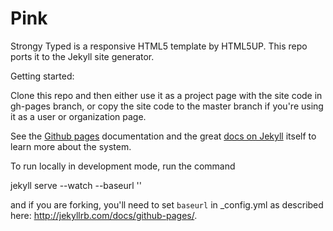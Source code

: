 Pink
=======================

Strongy Typed is a responsive HTML5 template by HTML5UP.  This repo ports it to the Jekyll site generator.

Getting started: 

Clone this repo and then either use it as a project page with the site code in gh-pages branch, or copy the site code to the master branch if you're using it as a user or organization page.

See the [Github pages](http://pages.github.com) documentation and the great [docs on Jekyll](http://jekyllrb.com) itself to learn more about the system.

To run locally in development mode, run the command 

 jekyll serve --watch --baseurl ''

 and if you are forking, you'll need to set `baseurl` in \_config.yml as described here: http://jekyllrb.com/docs/github-pages/.


